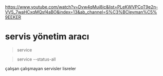 https://www.youtube.com/watch?v=Dvw4qMuj8ic&list=PLeKWVPCoT9e2n-VV5_7waHCxqMQsf4aBO&index=13&ab_channel=S%C3%BCleyman%C5%9EEKER



# servis yönetim aracı

> service

> service --status-all

çalışan çalışmayan servisler lisreler
